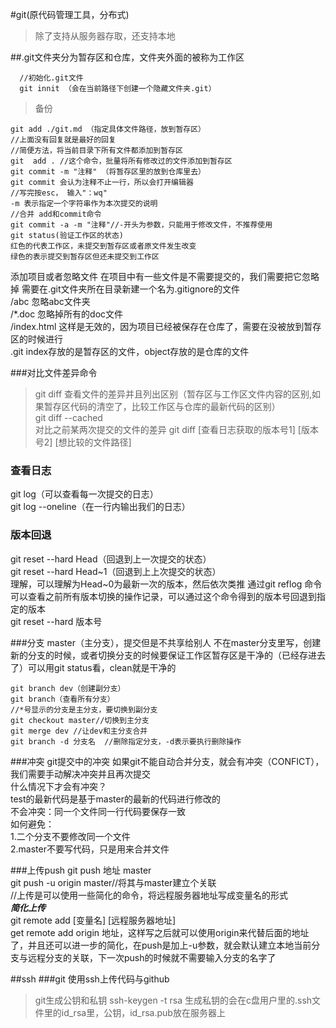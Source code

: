 #git(原代码管理工具，分布式)
>除了支持从服务器存取，还支持本地

##.git文件夹分为暂存区和仓库，文件夹外面的被称为工作区

      //初始化.git文件
      git innit （会在当前路径下创建一个隐藏文件夹.git）

>备份

    git add ./git.md （指定具体文件路径，放到暂存区）
    //上面没有回复就是最好的回复
    //简便方法，将当前目录下所有文件都添加到暂存区
    git  add . //这个命令，批量将所有修改过的文件添加到暂存区
    git commit -m "注释" （将暂存区里的放到仓库里去）
    git commit 会认为注释不止一行，所以会打开编辑器
    //写完按esc， 输入"：wq"
    -m 表示指定一个字符串作为本次提交的说明
    //合并 add和commit命令
    git commit -a -m "注释"//-开头为参数，只能用于修改文件，不推荐使用
    git status(验证工作区的状态)
    红色的代表工作区，未提交到暂存区或者原文件发生改变
    绿色的表示提交到暂存区但还未提交到工作区

添加项目或者忽略文件
在项目中有一些文件是不需要提交的，我们需要把它忽略掉
需要在.git文件夹所在目录新建一个名为.gitignore的文件<br>
/abc 忽略abc文件夹<br>
/*.doc 忽略掉所有的doc文件<br>
/index.html 这样是无效的，因为项目已经被保存在仓库了，需要在没被放到暂存区的时候进行<br>
.git index存放的是暂存区的文件，object存放的是仓库的文件

###对比文件差异命令
>git diff 查看文件的差异并且列出区别（暂存区与工作区文件内容的区别,如果暂存区代码的清空了，比较工作区与仓库的最新代码的区别）<br>
git diff --cached <br>
对比之前某两次提交的文件的差异
git diff [查看日志获取的版本号1] [版本号2] [想比较的文件路径]

### 查看日志 
git log（可以查看每一次提交的日志）<br>
git log --oneline（在一行内输出我们的日志）

### 版本回退
git reset --hard Head（回退到上一次提交的状态）<br>
git reset --hard Head~1（回退到上上次提交的状态）<br>
理解，可以理解为Head~0为最新一次的版本，然后依次类推
通过git reflog 命令可以查看之前所有版本切换的操作记录，可以通过这个命令得到的版本号回退到指定的版本<br>
git reset --hard 版本号<br>

###分支
master（主分支），提交但是不共享给别人
不在master分支里写，创建新的分支的时候，或者切换分支的时候要保证工作区暂存区是干净的（已经存进去了）可以用git status看，clean就是干净的

    git branch dev（创建副分支）
    git branch（查看所有分支）
    //*号显示的分支是主分支，要切换到副分支
    git checkout master//切换到主分支
    git merge dev //让dev和主分支合并
    git branch -d 分支名  //删除指定分支，-d表示要执行删除操作

###冲突 git提交中的冲突
如果git不能自动合并分支，就会有冲突（CONFICT），我们需要手动解决冲突并且再次提交<br>
什么情况下才会有冲突？<br>
test的最新代码是基于master的最新的代码进行修改的<br>
不会冲突：同一个文件同一行代码要保存一致<br>
如何避免：<br>
1.二个分支不要修改同一个文件<br>
2.master不要写代码，只是用来合并文件<br>

###上传push
git push 地址 master <br>
git push -u origin master//将其与master建立个关联<br>
//上传是可以使用一些简化的命令，将远程服务器地址写成变量名的形式<br>
***简化上传***<br>
git remote add [变量名] [远程服务器地址] <br>
get remote add origin 地址，这样写之后就可以使用origin来代替后面的地址了，并且还可以进一步的简化，在push是加上-u参数，就会默认建立本地当前分支与远程分支的关联，下一次push的时候就不需要输入分支的名字了 

##ssh
###git 使用ssh上传代码与github
>git生成公钥和私钥
ssh-keygen -t rsa
生成私钥的会在c盘用户里的.ssh文件里的id_rsa里，公钥，id_rsa.pub放在服务器上

